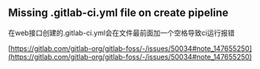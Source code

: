 ## Missing .gitlab-ci.yml file on create pipeline
在web接口创建的.gitlab-ci.yml会在文件最前面加一个空格导致ci运行报错

[https://gitlab.com/gitlab-org/gitlab-foss/-/issues/50034#note_147655250](https://gitlab.com/gitlab-org/gitlab-foss/-/issues/50034#note_147655250)
